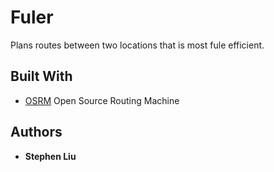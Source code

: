 # Fuler
Plans routes between two locations that is most fule efficient.

## Built With
* [OSRM](http://project-osrm.org/) Open Source Routing Machine

## Authors
* **Stephen Liu** 